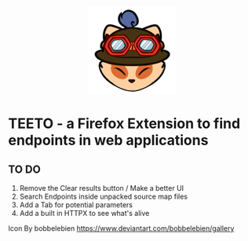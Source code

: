 <p align="center">
  <img src="icons/icon-48.png" alt="Logo" />
</p>

# TEETO - a Firefox Extension to find endpoints in web applications




## TO DO
1. Remove the Clear results button / Make a better UI
2. Search Endpoints inside unpacked source map files
3. Add a Tab for potential parameters
4. Add a built in HTTPX to see what's alive



Icon By bobbelebien
https://www.deviantart.com/bobbelebien/gallery
